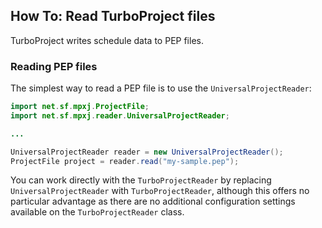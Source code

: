 ## How To: Read TurboProject files
TurboProject writes schedule data to PEP files.

### Reading PEP files
The simplest way to read a PEP file is to use the `UniversalProjectReader`:

```java
import net.sf.mpxj.ProjectFile;
import net.sf.mpxj.reader.UniversalProjectReader;

...

UniversalProjectReader reader = new UniversalProjectReader();
ProjectFile project = reader.read("my-sample.pep");
```

You can work directly with the `TurboProjectReader` by replacing `UniversalProjectReader` with `TurboProjectReader`, although this offers no particular advantage as there are no additional configuration settings available on the `TurboProjectReader` class.
